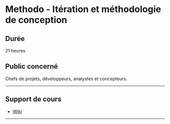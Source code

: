 # Methodo - Itération et méthodologie de conception

## Durée

21 heures

## Public concerné

Chefs de projets, développeurs, analystes et concepteurs.

___

## Support de cours

* [Wiki](https://github.com/seeren-training/Methodo/wiki)

___